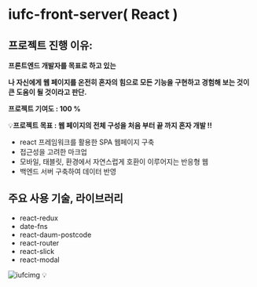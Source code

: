 # iufc-front-server( React )

## **프로젝트 진행 이유:**

**프론트엔드 개발자를 목표로 하고 있는**

**나 자신에게 웹 페이지를 온전히 혼자의 힘으로 모든 기능을 구현하고 경험해 보는 것이 큰 도움이 될 것이라고 판단.**

**프로젝트 기여도 : 100 %**

<aside>

💡**프로젝트 목표 :  웹 페이지의 전체 구성을 처음 부터 끝 까지 혼자 개발 !!**

- react 프레임워크를 활용한 SPA 웹페이지 구축 
- 접근성을 고려한 마크업 
- 모바일, 태블릿, 환경에서 자연스럽게 호환이 이루어지는 반응형 웹 
- 백엔드 서버 구축하여 데이터 반영 
</aside>

## 주요 사용 기술, 라이브러리

- react-redux
- date-fns
- react-daum-postcode
- react-router
- react-slick
- react-modal

<aside>

![iufcimg](https://github.com/user-attachments/assets/450af721-a6ef-4c17-9677-871149729835)
💡
